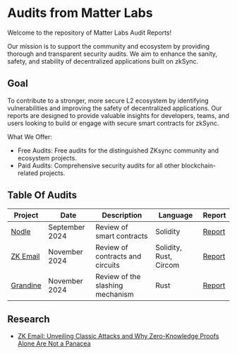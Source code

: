 # Audits from Matter Labs

Welcome to the repository of Matter Labs Audit Reports! 

Our mission is to support the community and ecosystem by providing thorough and transparent security audits. 
We aim to enhance the sanity, safety, and stability of decentralized applications built on zkSync.

## Goal

To contribute to a stronger, more secure L2 ecosystem by identifying vulnerabilities and improving the safety of decentralized applications.
Our reports are designed to provide valuable insights for developers, teams, and users looking to build or engage with secure smart contracts for zkSync.

What We Offer:
- Free Audits: Free audits for the distinguished ZKsync community and ecosystem projects.
- Paid Audits: Comprehensive security audits for all other blockchain-related projects.

## Table Of Audits

|  Project | Date  |  Description | Language | Report                                                                                                                         |
|---|---|---|---|--------------------------------------------------------------------------------------------------------------------------------|
| [Nodle](https://www.nodle.com/) | September 2024 | Review of smart contracts | Solidity | [Report](https://github.com/matter-labs-audits/reports/blob/main/reports/Nodle/Nodle%20Security%20Review%20Final%20Report.pdf) |
| [ZK Email](https://prove.email/) | November 2024 | Review of contracts and circuits | Solidity, Rust, Circom | [Report](https://github.com/matter-labs-audits/reports/blob/main/reports/zkemail/ZKEmail%20Security%20Review%20Report.pdf) |
| [Grandine](https://grandine.io/) | November 2024 | Review of the slashing mechanism | Rust | [Report](https://github.com/matter-labs-audits/reports/blob/main/reports/Grandine/Grandine%20Security%20Review.pdf) |

## Research
- [ZK Email: Unveiling Classic Attacks and Why Zero-Knowledge Proofs Alone Are Not a Panacea](https://github.com/matter-labs-audits/reports/blob/main/research/zkemail/README.md)

